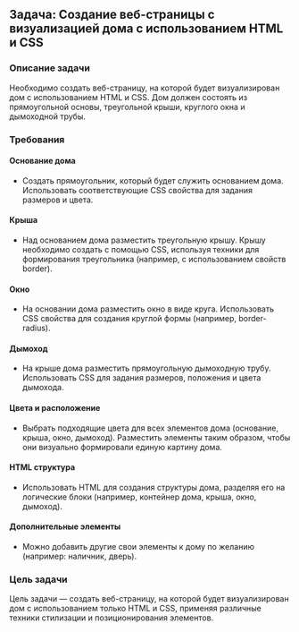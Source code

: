 ## Задача: Создание веб-страницы с визуализацией дома с использованием HTML и CSS

### Описание задачи

Необходимо создать веб-страницу, на которой будет визуализирован дом с использованием HTML и CSS. Дом должен состоять из прямоугольной основы, треугольной крыши, круглого окна и дымоходной трубы.

### Требования

#### Основание дома

- Создать прямоугольник, который будет служить основанием дома. Использовать соответствующие CSS свойства для задания размеров и цвета.

#### Крыша

- Над основанием дома разместить треугольную крышу. Крышу необходимо создать с помощью CSS, используя техники для формирования треугольника (например, с использованием свойств border).

#### Окно

- На основании дома разместить окно в виде круга. Использовать CSS свойства для создания круглой формы (например, border-radius).

#### Дымоход

- На крыше дома разместить прямоугольную дымоходную трубу. Использовать CSS для задания размеров, положения и цвета дымохода.

#### Цвета и расположение

- Выбрать подходящие цвета для всех элементов дома (основание, крыша, окно, дымоход). Разместить элементы таким образом, чтобы они визуально формировали единую картину дома.

#### HTML структура

- Использовать HTML для создания структуры дома, разделяя его на логические блоки (например, контейнер дома, крыша, окно, дымоход).

#### Дополнительные элементы

- Можно добавить другие свои элементы к дому по желанию (например: наличник, дверь).

### Цель задачи

Цель задачи — создать веб-страницу, на которой будет визуализирован дом с использованием только HTML и CSS, применяя различные техники стилизации и позиционирования элементов.
